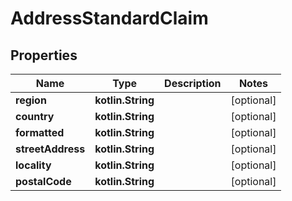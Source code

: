 
# AddressStandardClaim

## Properties
Name | Type | Description | Notes
------------ | ------------- | ------------- | -------------
**region** | **kotlin.String** |  |  [optional]
**country** | **kotlin.String** |  |  [optional]
**formatted** | **kotlin.String** |  |  [optional]
**streetAddress** | **kotlin.String** |  |  [optional]
**locality** | **kotlin.String** |  |  [optional]
**postalCode** | **kotlin.String** |  |  [optional]



